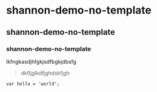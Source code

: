 # shannon-demo-no-template
## shannon-demo-no-template
### shannon-demo-no-template

lkfngkasdjhfgkjsdfbgkjdbsfg

>dkfljglkdfjghdskfjgh

```
var hello = 'world';
```

